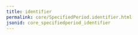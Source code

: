```yaml
---
title: identifier
permalink: core/SpecifiedPeriod.identifier.html
jsonid: core_specifiedperiod_identifier
---
```

